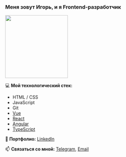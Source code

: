### Меня зовут Игорь, и я Frontend-разработчик

<img src="https://media.giphy.com/media/SyxsPAG2YH05y/giphy.gif" height="200" />


💻 **Мой технологический стек:**
* HTML / CSS
* JavaScript
* Git
* [Vue](https://github.com/shumikhinigor/vue)
* [React](https://github.com/shumikhinigor/react)
* [Angular](https://github.com/shumikhinigor/angular)
* [TypeScript](https://github.com/shumikhinigor/typescript) 

💼 **Портфолио:** [LinkedIn](https://www.linkedin.com/in/shumikhin-igor/)

📫 **Связаться со мной:** [Telegram](https://t.me/shumikhinigor), [Email](mailto:dev.shumikhin@gmail.com)

<!--
**shumikhinigor/shumikhinigor** is a ✨ _special_ ✨ repository because its `README.md` (this file) appears on your GitHub profile.

Here are some ideas to get you started:

- 🔭 I’m currently working on ...
- 🌱 I’m currently learning ...
- 👯 I’m looking to collaborate on ...
- 🤔 I’m looking for help with ...
- 💬 Ask me about ...
- 📫 How to reach me: ...
- 😄 Pronouns: ...
- ⚡ Fun fact: ...
-->
